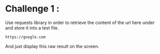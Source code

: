 # Challenge 1 :

Use requests library in order to retrieve the content of the url here under and store it into a test file.

	https://google.com

And just display this raw result on the screen.


